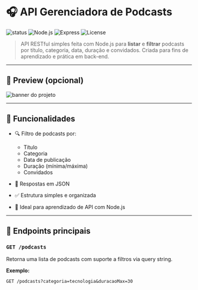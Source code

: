 # 🎧 API Gerenciadora de Podcasts

![status](https://img.shields.io/badge/status-em%20desenvolvimento-yellow)
![Node.js](https://img.shields.io/badge/Node.js-18.x-green)
![Express](https://img.shields.io/badge/Express.js-Framework-blue)
![License](https://img.shields.io/badge/license-MIT-lightgrey)

> API RESTful simples feita com Node.js para **listar** e **filtrar** podcasts por título, categoria, data, duração e convidados. Criada para fins de aprendizado e prática em back-end.

---

## 📸 Preview (opcional)

<img src="https://via.placeholder.com/800x200.png?text=API+de+Gerenciamento+de+Podcasts" alt="banner do projeto" />

---

## 🚀 Funcionalidades

- 🔍 Filtro de podcasts por:
  - Título
  - Categoria
  - Data de publicação
  - Duração (mínima/máxima)
  - Convidados

- 📄 Respostas em JSON
- ✅ Estrutura simples e organizada
- 🌱 Ideal para aprendizado de API com Node.js

---

## 📂 Endpoints principais

### `GET /podcasts`

Retorna uma lista de podcasts com suporte a filtros via query string.

**Exemplo:**

```http
GET /podcasts?categoria=tecnologia&duracaoMax=30
